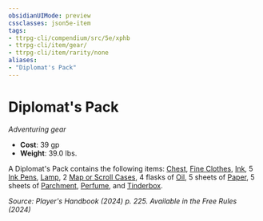 ```yaml
---
obsidianUIMode: preview
cssclasses: json5e-item
tags:
- ttrpg-cli/compendium/src/5e/xphb
- ttrpg-cli/item/gear/
- ttrpg-cli/item/rarity/none
aliases: 
- "Diplomat's Pack"
---
```

# Diplomat's Pack
*Adventuring gear*  


- **Cost**: 39 gp
- **Weight**: 39.0 lbs.

A Diplomat's Pack contains the following items: [Chest](Misc%20Files/CLI/compendium/items/chest-xphb.md), [Fine Clothes](Misc%20Files/CLI/compendium/items/fine-clothes-xphb.md), [Ink](Misc%20Files/CLI/compendium/items/ink-xphb.md), 5 [Ink Pens](Misc%20Files/CLI/compendium/items/ink-pen-xphb.md), [Lamp](Misc%20Files/CLI/compendium/items/lamp-xphb.md), 2 [Map or Scroll Cases](Misc%20Files/CLI/compendium/items/map-or-scroll-case-xphb.md), 4 flasks of [Oil](Misc%20Files/CLI/compendium/items/oil-xphb.md), 5 sheets of [Paper](Misc%20Files/CLI/compendium/items/paper-xphb.md), 5 sheets of [Parchment](Misc%20Files/CLI/compendium/items/parchment-xphb.md), [Perfume](Misc%20Files/CLI/compendium/items/perfume-xphb.md), and [Tinderbox](Misc%20Files/CLI/compendium/items/tinderbox-xphb.md).

*Source: Player's Handbook (2024) p. 225. Available in the Free Rules (2024)*